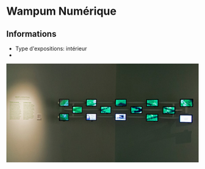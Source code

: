 # Wampum Numérique



## Informations
* Type d'expositions: intérieur
* 

![photo](mccord-ecrans.png)
